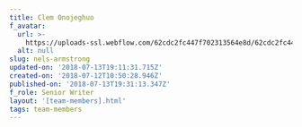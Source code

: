 ```yaml
---
title: Clem Onojeghuo
f_avatar:
  url: >-
    https://uploads-ssl.webflow.com/62cdc2fc447f702313564e8d/62cdc2fc447f70735c564f0a_6.jpg
  alt: null
slug: nels-armstrong
updated-on: '2018-07-13T19:11:31.715Z'
created-on: '2018-07-12T10:50:28.946Z'
published-on: '2018-07-13T19:31:13.347Z'
f_role: Senior Writer
layout: '[team-members].html'
tags: team-members
---
```



